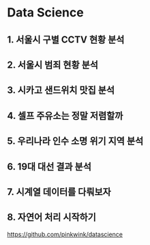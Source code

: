 # Data Science

## 1. 서울시 구별 CCTV 현황 분석

## 2. 서울시 범죄 현황 분석

## 3. 시카고 샌드위치 맛집 분석

## 4. 셀프 주유소는 정말 저렴할까

## 5. 우리나라 인수 소명 위기 지역 분석

## 6. 19대 대선 결과 분석

## 7. 시계열 데이터를 다뤄보자

## 8. 자연어 처리 시작하기


<https://github.com/pinkwink/datascience>
